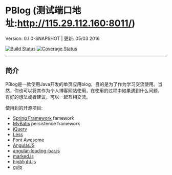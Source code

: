 # PBlog (测试端口地址:http://115.29.112.160:8011/)
Version: 0.1.0-SNAPSHOT | 更新: 05/03 2016

[![Build Status](https://travis-ci.org/penglongli/PBlog.svg?branch=master)](https://travis-ci.org/penglongli/PBlog) [![Coverage Status](https://coveralls.io/repos/github/penglongli/PBlog/badge.svg?branch=master)](https://coveralls.io/github/penglongli/PBlog?branch=master)

---

## 简介
PBlog是一款使用Java开发的单页应用blog，目的是为了作为学习交流使用。当然，你也可以将其作为个人博客网站使用，在使用的过程中如果遇到什么问题，
有好的想法或者建议，可以一起互相交流。

使用到的开源项目:
- [Spring Framework](http://spring.io/) famework
- [MyBatis](http://www.mybatis.org/mybatis-3/) persistence framework
- [jQuery](http://jquery.com) 
- [Less](http://lesscss.org/)
- [Font Awesome](http://www.bootcss.com/p/font-awesome/)
- [AngularJS](https://angularjs.org/)
- [angular-loading-bar.js](https://github.com/chieffancypants/angular-loading-bar)
- [marked.js](https://github.com/chjj/marked)
- [highlight.js](https://highlightjs.org/)
- [gulp](http://gulpjs.com/)

